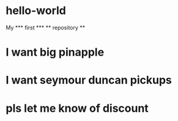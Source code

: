 # hello-world
My *** first *** ** repository ** 
# I want big pinapple
# I want seymour duncan pickups
# pls let me know of discount
